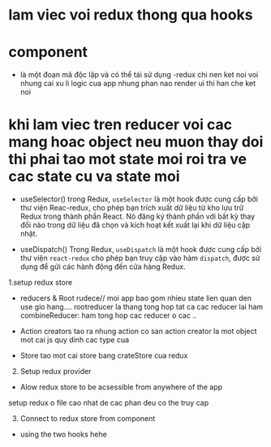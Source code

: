 # lam viec voi redux thong qua hooks 
# component 
- là một đoạn mã độc lập và có thể tái sử dụng
-redux chi nen ket noi voi nhung cai xu li logic cua app
nhung phan nao render ui thi han che ket noi
# khi lam viec tren reducer voi cac mang hoac object neu muon thay doi thi phai tao mot state moi roi tra ve cac state cu va state moi 
- useSelector()
  trong Redux, `useSelector` là một hook được cung cấp bởi thư viện Reac-redux, cho phép bạn trích xuất dữ liệu từ kho lưu trữ Redux trong thành phần React. Nó đăng ký thành phần với bất kỳ thay đổi nào trong dữ liệu đã chọn và kích hoạt kết xuất lại khi dữ liệu cập nhật.

- useDispatch()
Trong Redux, `useDispatch` là một hook được cung cấp bởi thư viện `react-redux` cho phép bạn truy cập vào hàm `dispatch`, được sử dụng để gửi các hành động đến cửa hàng Redux.



1.setup redux store
- reducers & Root rudece// 
moi app bao gom nhieu state lien quan den use gio hang....
rootreducer la thang tong hop tat ca cac reducer lai 
ham combineReducer: ham tong hop cac reducer o cac ..

- Action creators
tao ra nhung action co san 
action creator la mot object mot cai js quy dinh cac type cua 
- Store
tao mot cai store bang crateStore cua redux 

2. Setup redux provider
- Alow redux store to be acsessible from anywhere of the app

setup redux o file cao nhat de cac phan deu co the truy cap

3. Connect to redux store from component 
- using the two hooks hehe 
